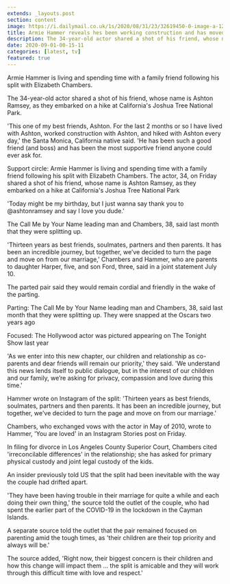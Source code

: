 ```yaml
---
extends: _layouts.post
section: content
image: https://i.dailymail.co.uk/1s/2020/08/31/23/32619450-0-image-a-12_1598913779870.jpg 
title: Armie Hammer reveals hes been working construction and has moved in with supportive male friend 
description: The 34-year-old actor shared a shot of his friend, whose name is Ashton Ramsey, as they embarked on a hike at Californias Joshua Tree National Park. 
date: 2020-09-01-00-15-11 
categories: [latest, tv] 
featured: true 
--- 
```

Armie Hammer is living and spending time with a family friend following his split with Elizabeth Chambers.

The 34-year-old actor shared a shot of his friend, whose name is Ashton Ramsey, as they embarked on a hike at California's Joshua Tree National Park.

'This one of my best friends, Ashton. For the last 2 months or so I have lived with Ashton, worked construction with Ashton, and hiked with Ashton every day,' the Santa Monica, California native said. 'He has been such a good friend (and boss) and has been the most supportive friend anyone could ever ask for.

Support circle: Armie Hammer is living and spending time with a family friend following his split with Elizabeth Chambers. The actor, 34, on Friday shared a shot of his friend, whose name is Ashton Ramsey, as they embarked on a hike at California's Joshua Tree National Park

'Today might be my birthday, but I just wanna say thank you to @ashtonramsey and say I love you dude.'

The Call Me by Your Name leading man and Chambers, 38, said last month that they were splitting up.

'Thirteen years as best friends, soulmates, partners and then parents. It has been an incredible journey, but together, we’ve decided to turn the page and move on from our marriage,' Chambers and Hammer, who are parents to daughter Harper, five, and son Ford, three, said in a joint statement July 10.

The parted pair said they would remain cordial and friendly in the wake of the parting.

Parting: The Call Me by Your Name leading man and Chambers, 38, said last month that they were splitting up. They were snapped at the Oscars two years ago

Focused: The Hollywood actor was pictured appearing on The Tonight Show last year 

'As we enter into this new chapter, our children and relationship as co-parents and dear friends will remain our priority,' they said. 'We understand this news lends itself to public dialogue, but in the interest of our children and our family, we’re asking for privacy, compassion and love during this time.'

Hammer wrote on Instagram of the split: 'Thirteen years as best friends, soulmates, partners and then parents. It has been an incredible journey, but together, we've decided to turn the page and move on from our marriage.'

Chambers, who exchanged vows with the actor in May of 2010, wrote to Hammer, 'You are loved' in an Instagram Stories post on Friday.

In filing for divorce in Los Angeles County Superior Court, Chambers cited 'irreconcilable differences' in the relationship; she has asked for primary physical custody and joint legal custody of the kids.

An insider previously told US that the split had been inevitable with the way the couple had drifted apart.

'They have been having trouble in their marriage for quite a while and each doing their own thing,' the source told the outlet of the couple, who had spent the earlier part of the COVID-19 in the lockdown in the Cayman Islands.

A separate source told the outlet that the pair remained focused on parenting amid the tough times, as 'their children are their top priority and always will be.'

The source added, 'Right now, their biggest concern is their children and how this change will impact them ... the split is amicable and they will work through this difficult time with love and respect.'

